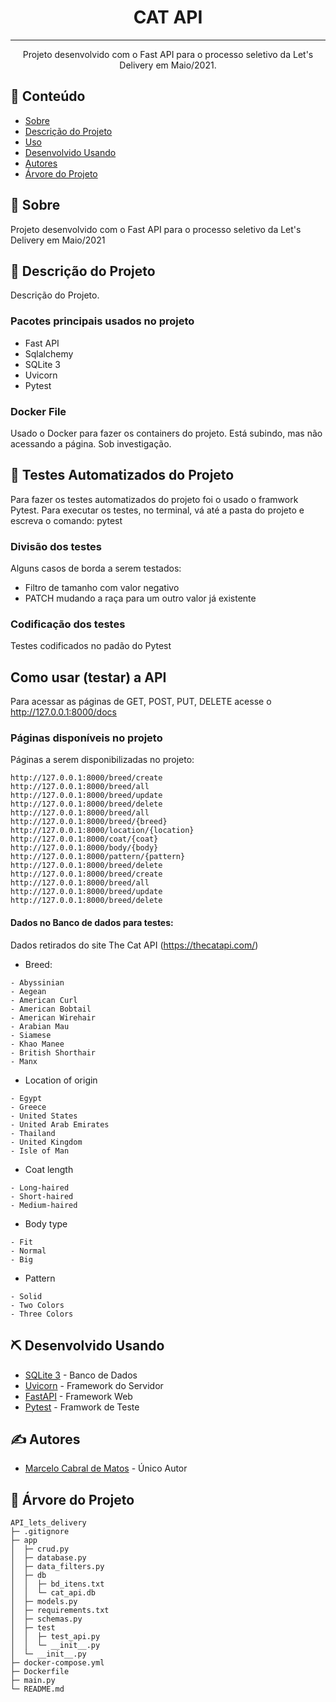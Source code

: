 <h1 align="center">CAT API</h1>


---

<p align="center"> Projeto desenvolvido com o Fast API para o processo seletivo da Let's Delivery em Maio/2021.
    <br> 
</p>

## 📝 Conteúdo

- [Sobre](#sobre)
- [Descrição do Projeto](#descricao)
- [Uso](#uso)
- [Desenvolvido Usando](#desenvolvido_usando)
- [Autores](#autores)
- [Árvore do Projeto](#arvore_projeto)

## 🧐 Sobre <a name = "sobre"></a>

Projeto desenvolvido com o Fast API para o processo seletivo da Let's Delivery em Maio/2021

## 🏁 Descrição do Projeto <a name = "descricao"></a>

Descrição do Projeto. 

### Pacotes principais usados no projeto

- Fast API
- Sqlalchemy
- SQLite 3
- Uvicorn
- Pytest

### Docker File

Usado o Docker para fazer os containers do projeto. Está subindo, mas não acessando a página. Sob investigação.

## 🔧 Testes Automatizados do Projeto <a name = "tests"></a>

Para fazer os testes automatizados do projeto foi o usado o framwork Pytest.
Para executar os testes, no terminal, vá até a pasta do projeto e escreva o comando:
pytest

### Divisão dos testes

Alguns casos de borda a serem testados:
- Filtro de tamanho com valor negativo
- PATCH mudando a raça para um outro valor já existente

### Codificação dos testes

Testes codificados no padão do Pytest

## Como usar (testar) a API <a name = "uso"></a>
Para acessar as páginas de GET, POST, PUT, DELETE acesse o http://127.0.0.1:8000/docs

### Páginas disponíveis no projeto
Páginas a serem disponibilizadas no projeto:
```
http://127.0.0.1:8000/breed/create
http://127.0.0.1:8000/breed/all
http://127.0.0.1:8000/breed/update
http://127.0.0.1:8000/breed/delete
http://127.0.0.1:8000/breed/all
http://127.0.0.1:8000/breed/{breed}
http://127.0.0.1:8000/location/{location}
http://127.0.0.1:8000/coat/{coat}
http://127.0.0.1:8000/body/{body}
http://127.0.0.1:8000/pattern/{pattern}
http://127.0.0.1:8000/breed/delete
http://127.0.0.1:8000/breed/create
http://127.0.0.1:8000/breed/all
http://127.0.0.1:8000/breed/update
http://127.0.0.1:8000/breed/delete
```

#### Dados no Banco de dados para testes:
Dados retirados do site The Cat API (https://thecatapi.com/)
- Breed:
```
- Abyssinian
- Aegean
- American Curl
- American Bobtail
- American Wirehair
- Arabian Mau
- Siamese
- Khao Manee
- British Shorthair
- Manx
```
- Location of origin
```
- Egypt
- Greece
- United States
- United Arab Emirates
- Thailand
- United Kingdom
- Isle of Man
```
- Coat length
```
- Long-haired
- Short-haired
- Medium-haired
```
- Body type
```
- Fit
- Normal
- Big
```
- Pattern
```
- Solid
- Two Colors
- Three Colors
```


## ⛏️ Desenvolvido Usando <a name = "desenvolvido_usando"></a>

- [SQLite 3](https://sqlite.org/index.html) - Banco de Dados
- [Uvicorn](https://www.uvicorn.org/) - Framework do Servidor
- [FastAPI](https://fastapi.tiangolo.com/pt/) - Framework Web
- [Pytest](https://docs.pytest.org) - Framwork de Teste
## ✍️ Autores <a name = "autores"></a>

- [Marcelo Cabral de Matos](https://github.com/marcelocmatos) - Único Autor

## 🎉 Árvore do Projeto <a name = "arvore_projeto"></a>

```
API_lets_delivery
├─ .gitignore
├─ app
│  ├─ crud.py
│  ├─ database.py
│  ├─ data_filters.py
│  ├─ db
│  │  ├─ bd_itens.txt
│  │  └─ cat_api.db
│  ├─ models.py
│  ├─ requirements.txt
│  ├─ schemas.py
│  ├─ test
│  │  ├─ test_api.py
│  │  └─ __init__.py
│  └─ __init__.py
├─ docker-compose.yml
├─ Dockerfile
├─ main.py
└─ README.md
```